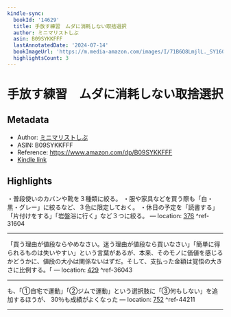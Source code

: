 ```yaml
---
kindle-sync:
  bookId: '14629'
  title: 手放す練習　ムダに消耗しない取捨選択
  author: ミニマリストしぶ
  asin: B09SYKKFFF
  lastAnnotatedDate: '2024-07-14'
  bookImageUrl: 'https://m.media-amazon.com/images/I/71B6Q8LmjlL._SY160.jpg'
  highlightsCount: 3
---
```

# 手放す練習　ムダに消耗しない取捨選択
## Metadata
* Author: [ミニマリストしぶ](https://www.amazon.comundefined)
* ASIN: B09SYKKFFF
* Reference: https://www.amazon.com/dp/B09SYKKFFF
* [Kindle link](kindle://book?action=open&asin=B09SYKKFFF)

## Highlights
・普段使いのカバンや靴を３種類に絞る。 ・服や家具などを買う際も「白・黒・グレー」に絞るなど、３色に限定しておく。 ・休日の予定を「読書する」「片付けをする」「岩盤浴に行く」など３つに絞る。 — location: [376](kindle://book?action=open&asin=B09SYKKFFF&location=376) ^ref-31604

---
「買う理由が値段ならやめなさい。迷う理由が値段なら買いなさい」「簡単に得られるものは失いやすい」という言葉があるが、本来、そのモノに価値を感じるかどうかに、値段の大小は関係ないはずだ。そして、支払った金額は覚悟の大きさに比例する。「 — location: [429](kindle://book?action=open&asin=B09SYKKFFF&location=429) ^ref-36043

---
も、「①自宅で運動」「②ジムで運動」という選択肢に「③何もしない」を追加するほうが、 30％も成績がよくなった — location: [752](kindle://book?action=open&asin=B09SYKKFFF&location=752) ^ref-44211

---
